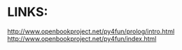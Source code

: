 LINKS:
======
  http://www.openbookproject.net/py4fun/prolog/intro.html
  http://www.openbookproject.net/py4fun/index.html
